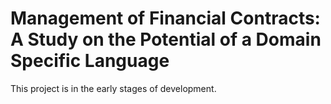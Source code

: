 # Management of Financial Contracts: A Study on the Potential of a Domain Specific Language

This project is in the early stages of development.
